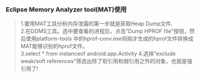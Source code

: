 ### Eclipse Memory Analyzer tool(MAT)使用

>1.要用MAT工具分析内存泄露的第一步就是获取Heap Dump文件.  
>2.在DDMS工具。选中要查看的进程后，点击”Dump HPROF file”按钮，然后使用platform-tools
中的hprof-conv.exe将刚才生成的hprof文件转换成MAT能够识别的hprof文件。  
3.select * from instanceof android.app.Activity
4.选择“exclude weak/soft references”筛选出除了软引用和弱引用之外的对象，也就是强引用了!
